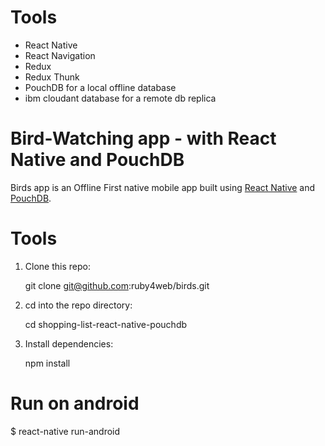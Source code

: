 
# Tools

 - React Native
 - React Navigation
 - Redux
 - Redux Thunk
 - PouchDB for a local offline database
 - ibm cloudant database for a remote db replica

# Bird-Watching app - with React Native and PouchDB

Birds app is an Offline First native mobile app built using [React Native](https://facebook.github.io/react-native/ ) and [PouchDB](https://pouchdb.com/).  

# Tools
1. Clone this repo:
    
    git clone git@github.com:ruby4web/birds.git

2. cd into the repo directory:
    
    cd shopping-list-react-native-pouchdb

3. Install dependencies:
    
    npm install
# Run on android

$ react-native run-android



